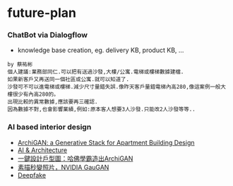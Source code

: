 # future-plan
### ChatBot via Dialogflow
* knowledge base creation, eg. delivery KB, product KB, ...
```
by 蔡祐彬
個人建議:業務部同仁.可以把有送過沙發,大樓/公寓.電梯或樓梯數據建檔.
如果新客戶又再送同一個社區或公寓.就可以知道了.
沙發可不可以進電梯或樓梯.減少尺寸量錯失誤.像昨天客戶量錯電梯內高280,像這案例一般大樓很少有內高280的。
出現比較的異常數據,應該要再三確認.
因為數據不對,也會影響業績,例如:原本客人想要3人沙發.只能改2人沙發等等..
```

### AI based interior design
* [ArchiGAN: a Generative Stack for Apartment Building Design](https://devblogs.nvidia.com/archigan-generative-stack-apartment-building-design/)
* [AI & Architecture](https://towardsdatascience.com/ai-architecture-f9d78c6958e0)
* [一鍵設計戶型圖：哈佛學霸造出ArchiGAN](https://kknews.cc/zh-tw/design/y3pom5b.html)
* [素描秒變照片，NVIDIA GauGAN](http://www.pcdiy.com.tw/detail/14254)
* [Deepfake](https://www.bnext.com.tw/article/56202/ai-deepfake-lucid-film)

